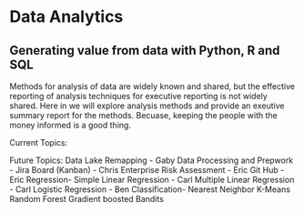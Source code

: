# Data Analytics
## Generating value from data with Python, R and SQL

Methods for analysis of data are widely known and shared,
but the effective reporting of analysis techniques for executive
reporting is not widely shared.  Here in we will explore analysis
methods and provide an exeutive summary report for the methods. 
Becuase, keeping the people with the money informed is a good thing.

Current Topics:



Future Topics:
  Data Lake Remapping - Gaby
  Data Processing and Prepwork - 
  Jira Board (Kanban) - Chris
  Enterprise Risk Assessment - Eric
  Git Hub - Eric
  Regression-
    Simple Linear Regression - Carl
    Multiple Linear Regression - Carl
    Logistic Regression - Ben
    Classification-
        Nearest Neighbor
        K-Means
        Random Forest
        Gradient boosted
        Bandits